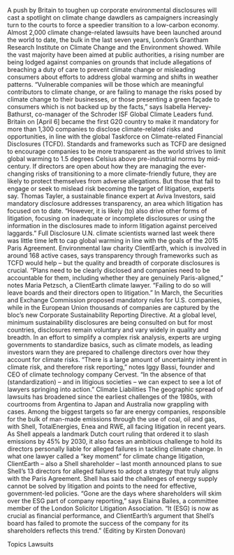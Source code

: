 A push by Britain to toughen up corporate environmental disclosures will cast a spotlight on climate change dawdlers as campaigners increasingly turn to the courts to force a speedier transition to a low-carbon economy.
Almost 2,000 climate change-related lawsuits have been launched around the world to date, the bulk in the last seven years, London’s Grantham Research Institute on Climate Change and the Environment showed.
While the vast majority have been aimed at public authorities, a rising number are being lodged against companies on grounds that include allegations of breaching a duty of care to prevent climate change or misleading consumers about efforts to address global warming and shifts in weather patterns.
“Vulnerable companies will be those which are meaningful contributors to climate change, or are failing to manage the risks posed by climate change to their businesses, or those presenting a green façade to consumers which is not backed up by the facts,” says Isabella Hervey-Bathurst, co-manager of the Schroder ISF Global Climate Leaders fund.
Britain on [April 6] became the first G20 country to make it mandatory for more than 1,300 companies to disclose climate-related risks and opportunities, in line with the global Taskforce on Climate-related Financial Disclosures (TCFD).
Standards and frameworks such as TCFD are designed to encourage companies to be more transparent as the world strives to limit global warming to 1.5 degrees Celsius above pre-industrial norms by mid-century.
If directors are open about how they are managing the ever-changing risks of transitioning to a more climate-friendly future, they are likely to protect themselves from adverse allegations. But those that fail to engage or seek to mislead risk becoming the target of litigation, experts say.
Thomas Tayler, a sustainable finance expert at Aviva Investors, said mandatory disclosure addresses transparency, an area which litigation has focused on to date.
“However, it is likely (to) also drive other forms of litigation, focusing on inadequate or incomplete disclosures or using the information in the disclosures made to inform litigation against perceived laggards.”
Full Disclosure
U.N. climate scientists warned last week there was little time left to cap global warming in line with the goals of the 2015 Paris Agreement.
Environmental law charity ClientEarth, which is involved in around 168 active cases, says transparency through frameworks such as TCFD would help – but the quality and breadth of corporate disclosures is crucial.
“Plans need to be clearly disclosed and companies need to be accountable for them, including whether they are genuinely Paris-aligned,” notes Maria Petzsch, a ClientEarth climate lawyer. “Failing to do so will leave boards and their directors open to litigation.”
In March, the Securities and Exchange Commission proposed mandatory rules for U.S. companies, while in the European Union thousands of companies are captured by the bloc’s new Corporate Sustainability Reporting Directive.
At a global level, minimum sustainability disclosures are being consulted on but for most countries, disclosures remain voluntary and vary widely in quality and breadth.
In an effort to simplify a complex risk analysis, experts are urging governments to standardize basics, such as climate models, as leading investors warn they are prepared to challenge directors over how they account for climate risks.
“There is a large amount of uncertainty inherent in climate risk, and therefore risk reporting,” notes Iggy Bassi, founder and CEO of climate technology company Cervest.
“In the absence of that (standardization) – and in litigious societies – we can expect to see a lot of lawyers springing into action.”
Climate Liabilities
The geographic spread of lawsuits has broadened since the earliest challenges of the 1980s, with courtrooms from Argentina to Japan and Australia now grappling with cases.
Among the biggest targets so far are energy companies, responsible for the bulk of man-made emissions through the use of coal, oil and gas, with Shell, TotalEnergies, Enea and RWE, all facing litigation in recent years.
As Shell appeals a landmark Dutch court ruling that ordered it to slash emissions by 45% by 2030, it also faces an ambitious challenge to hold its directors personally liable for alleged failures in tackling climate change.
In what one lawyer called a “key moment” for climate change litigation, ClientEarth – also a Shell shareholder – last month announced plans to sue Shell’s 13 directors for alleged failures to adopt a strategy that truly aligns with the Paris Agreement.
Shell has said the challenges of energy supply cannot be solved by litigation and points to the need for effective, government-led policies.
“Gone are the days where shareholders will skim over the ESG part of company reporting,” says Elaina Bailes, a committee member of the London Solicitor Litigation Association.
“It (ESG) is now as crucial as financial performance, and ClientEarth’s argument that Shell’s board has failed to promote the success of the company for its shareholders reflects this trend.”
(Editing by Kirsten Donovan)

Topics
Lawsuits

